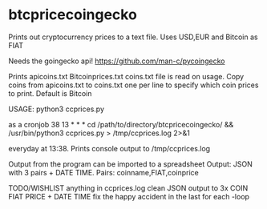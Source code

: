 # btcpricecoingecko
Prints out cryptocurrency prices to a text file. Uses USD,EUR and Bitcoin as FIAT


Needs the goingecko api!
https://github.com/man-c/pycoingecko

Prints apicoins.txt
Bitcoinprices.txt
coins.txt file is read on usage. Copy coins from apicoins.txt to coins.txt one per line to specify which coin prices to print. Default is Bitcoin


USAGE:
python3 ccprices.py

as a cronjob
38 13 * * * cd /path/to/directory/btcpricecoingecko/ && /usr/bin/python3 ccprices.py > /tmp/ccprices.log 2>&1

everyday at 13:38. Prints console output to /tmp/ccprices.log

Output from the program can be imported to a spreadsheet
Output: JSON with 3 pairs + DATE TIME. Pairs: coinname,FIAT,coinprice

TODO/WISHLIST
anything in ccprices.log
clean JSON output to 3x COIN FIAT PRICE + DATE TIME 
fix the happy accident in the last for each -loop
